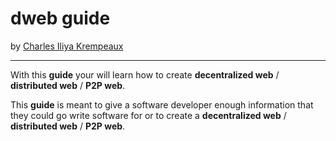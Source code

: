 # dweb guide
by [Charles Iliya Krempeaux](http://changelog.ca/)

-----

With this **guide** your will learn how to create **decentralized web** / **distributed web** / **P2P web**.

This **guide** is meant to give a software developer enough information that they could go write software for or to create a  **decentralized web** / **distributed web** / **P2P web**.
